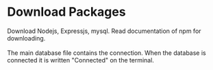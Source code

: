 # Download Packages
Download Nodejs, Expressjs, mysql. Read documentation of npm for downloading.<br><br/>
The main database file contains the connection. When the database is connected it is written "Connected" on the terminal. <br><br/>
